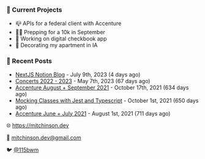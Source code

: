 ### 📌 Current Projects
- 📪 APIs for a federal client with Accenture
- 🏃🏼 Prepping for a 10k in September
- 🤑 Working on digital checkbook app
- 🏡 Decorating my apartment in IA

### 📝 Recent Posts

- [NextJS Notion Blog](https://blog.mitchinson.dev/blog-2023) - July 9th, 2023 (4 days ago)
- [Concerts 2022 - 2023](https://blog.mitchinson.dev/concerts-2023) - May 7th, 2023 (67 days ago)
- [Accenture August + September 2021](https://blog.mitchinson.dev/pillar/aug-sep-21) - October 17th, 2021 (634 days ago)
- [Mocking Classes with Jest and Typescript](https://blog.mitchinson.dev/jest-typescript-mocks) - October 1st, 2021 (650 days ago)
- [Accenture June + July 2021](https://blog.mitchinson.dev/pillar/june-july-21) - August 1st, 2021 (711 days ago)

🌐 https://mitchinson.dev

💌 mitchinson.dev@gmail.com

🐦 [@115bwm](https://twitter.com/115bwm)